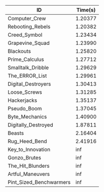 |ID|Time(s)|
|-|-|
|Computer_Crew|1.20377|
|Rebooting_Rebels|1.20382|
|Creed_Symbol|1.23434|
|Grapevine_Squad|1.23990|
|Blackouts|1.25820|
|Prime_Calculus|1.27712|
|Smalltalk_Dribble|1.29629|
|The_ERROR_List|1.29961|
|Digital_Destroyers|1.30413|
|Loose_Screws|1.31285|
|Hackerjacks|1.35137|
|Pseudo_Boom|1.37045|
|Byte_Mechanics|1.40900|
|Digitally_Destroyed|1.87811|
|Beasts|2.16404|
|Rug_Heed_Bend|2.41916|
|Key_to_Innovation|inf|
|Gonzo_Brutes|inf|
|The_Hit_Blunders|inf|
|Artful_Maneuvers|inf|
|Pint_Sized_Benchwarmers|inf|
